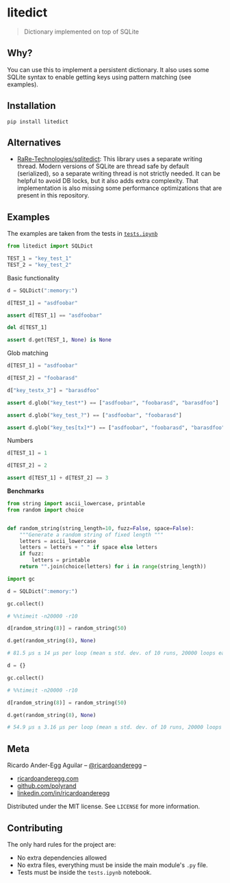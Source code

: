 # litedict

> Dictionary implemented on top of SQLite

## Why?

You can use this to implement a persistent dictionary. It also uses some SQLite syntax to enable getting keys using pattern matching (see examples).

## Installation

```
pip install litedict
```

## Alternatives

* [RaRe-Technologies/sqlitedict](https://github.com/RaRe-Technologies/sqlitedict): This library uses a separate writing thread. Modern versions of SQLite are thread safe by default (serialized), so a separate writing thread is not strictly needed. It can be helpful to avoid DB locks, but it also adds extra complexity. That implementation is also missing some performance optimizations that are present in this repository.

## Examples

The examples are taken from the tests in [`tests.ipynb`](./tests.ipynb)


```python
from litedict import SQLDict

TEST_1 = "key_test_1"
TEST_2 = "key_test_2"
```

Basic functionality


```python
d = SQLDict(":memory:")

d[TEST_1] = "asdfoobar"

assert d[TEST_1] == "asdfoobar"

del d[TEST_1]

assert d.get(TEST_1, None) is None
```

Glob matching


```python
d[TEST_1] = "asdfoobar"

d[TEST_2] = "foobarasd"

d["key_testx_3"] = "barasdfoo"

assert d.glob("key_test*") == ["asdfoobar", "foobarasd", "barasdfoo"]

assert d.glob("key_test_?") == ["asdfoobar", "foobarasd"]

assert d.glob("key_tes[tx]*") == ["asdfoobar", "foobarasd", "barasdfoo"]
```

Numbers


```python
d[TEST_1] = 1

d[TEST_2] = 2

assert d[TEST_1] + d[TEST_2] == 3
```

**Benchmarks**


```python
from string import ascii_lowercase, printable
from random import choice


def random_string(string_length=10, fuzz=False, space=False):
    """Generate a random string of fixed length """
    letters = ascii_lowercase
    letters = letters + " " if space else letters
    if fuzz:
        letters = printable
    return "".join(choice(letters) for i in range(string_length))

import gc

d = SQLDict(":memory:")

gc.collect()

# %%timeit -n20000 -r10

d[random_string(8)] = random_string(50)

d.get(random_string(8), None)

# 81.5 µs ± 14 µs per loop (mean ± std. dev. of 10 runs, 20000 loops each)

d = {}

gc.collect()

# %%timeit -n20000 -r10

d[random_string(8)] = random_string(50)

d.get(random_string(8), None)

# 54.9 µs ± 3.16 µs per loop (mean ± std. dev. of 10 runs, 20000 loops each)
```
    
## Meta


Ricardo Ander-Egg Aguilar – [@ricardoanderegg](https://twitter.com/ricardoanderegg) –

- [ricardoanderegg.com](http://ricardoanderegg.com/)
- [github.com/polyrand](https://github.com/polyrand/)
- [linkedin.com/in/ricardoanderegg](http://linkedin.com/in/ricardoanderegg)

Distributed under the MIT license. See ``LICENSE`` for more information.

## Contributing

The only hard rules for the project are:

* No extra dependencies allowed
* No extra files, everything must be inside the main module's `.py` file.
* Tests must be inside the `tests.ipynb` notebook.